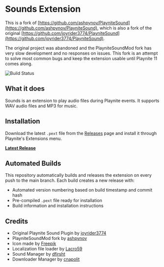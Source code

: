 # Sounds Extension

This is a fork of [https://github.com/ashpynov/PlayniteSound](https://github.com/ashpynov/PlayniteSound), which is also a fork of the original [https://github.com/joyrider3774/PlayniteSound](https://github.com/joyrider3774/PlayniteSound).

The original project was abandoned and the PlayniteSoundMod fork has very slow development and no responses on issues. This fork is an attempt to solve most common bugs and keep the extension usable until Playnite 11 comes along.

![Build Status](https://github.com/felipecustodio/PlayniteSound/workflows/Build%20and%20Release%20Extension/badge.svg)

## What it does

Sounds is an extension to play audio files during Playnite events. It supports WAV audio files and MP3 for music.

## Installation

Download the latest `.pext` file from the [Releases](https://github.com/felipecustodio/PlayniteSound/releases) page and install it through Playnite's Extensions menu.

**[Latest Release](https://github.com/felipecustodio/PlayniteSound/releases/latest)**

## Automated Builds

This repository automatically builds and releases the extension on every push to the main branch. Each build creates a new release with:
- Automated version numbering based on build timestamp and commit hash
- Pre-compiled `.pext` file ready for installation
- Build information and installation instructions

## Credits

* Original Playnite Sound Plugin by [joyrider3774](https://github.com/joyrider3774/PlayniteSound)
* PlayniteSoundMod fork by [ashpynov](https://github.com/ashpynov/PlayniteSound)
* Icon made by [Freepik](http://www.freepik.com/)
* Localization file loader by [Lacro59](https://github.com/Lacro59)
* Sound Manager by [dfirsht](https://github.com/dfirsht)
* Downloader Manager by [cnapolit](https://github.com/cnapolit)
